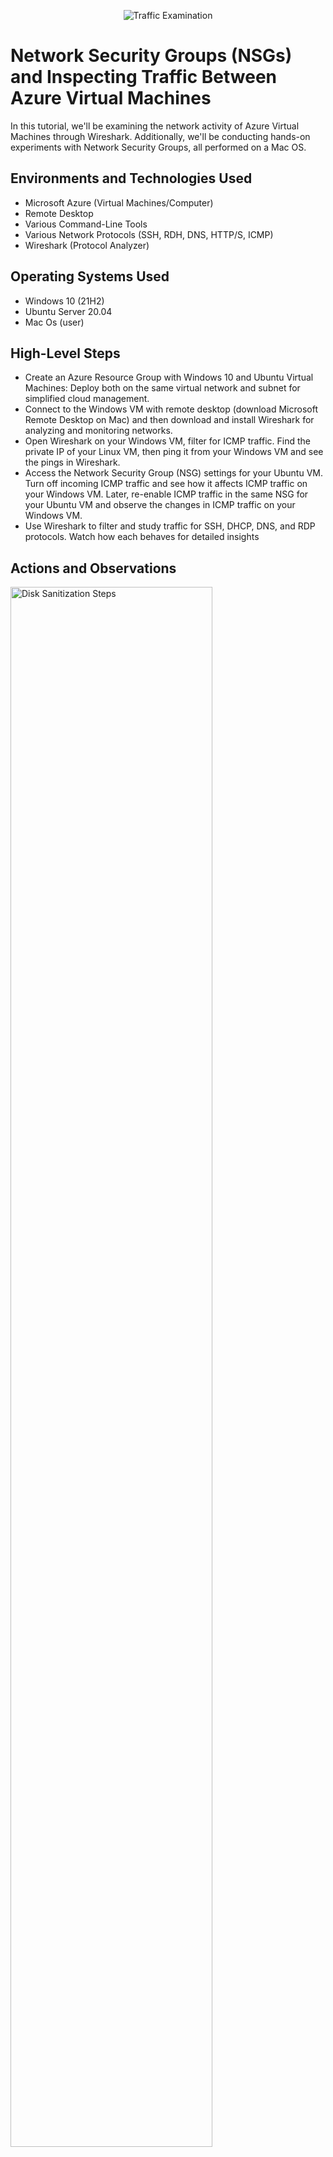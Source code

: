 <p align="center">
<img src="https://i.imgur.com/Ua7udoS.png" alt="Traffic Examination"/>
</p>

<h1>Network Security Groups (NSGs) and Inspecting Traffic Between Azure Virtual Machines</h1>
In this tutorial, we'll be examining the network activity of Azure Virtual Machines through Wireshark. Additionally, we'll be conducting hands-on experiments with Network Security Groups, all performed on a Mac OS.

<h2>Environments and Technologies Used</h2>

- Microsoft Azure (Virtual Machines/Computer)
- Remote Desktop
- Various Command-Line Tools
- Various Network Protocols (SSH, RDH, DNS, HTTP/S, ICMP)
- Wireshark (Protocol Analyzer)

<h2>Operating Systems Used </h2>

- Windows 10 (21H2)
- Ubuntu Server 20.04
- Mac Os (user)

<h2>High-Level Steps</h2>

- Create an Azure Resource Group with Windows 10 and Ubuntu Virtual Machines: Deploy both on the same virtual network and subnet for simplified cloud management.
- Connect to the Windows VM with remote desktop (download Microsoft Remote Desktop on Mac) and then download and install Wireshark for analyzing and monitoring networks.
- Open Wireshark on your Windows VM, filter for ICMP traffic. Find the private IP of your Linux VM, then ping it from your Windows VM and see the pings in Wireshark.
- Access the Network Security Group (NSG) settings for your Ubuntu VM. Turn off incoming ICMP traffic and see how it affects ICMP traffic on your Windows VM. Later, re-enable ICMP traffic in the same NSG for your Ubuntu VM and observe the changes in ICMP traffic on your Windows VM.
- Use Wireshark to filter and study traffic for SSH, DHCP, DNS, and RDP protocols. Watch how each behaves for detailed insights

<h2>Actions and Observations</h2>

<p>
<img src="https://i.imgur.com/CbI0xAI.png" height="80%" width="80%" alt="Disk Sanitization Steps"/>
</p>

<p>
<img src="https://i.imgur.com/3PnySam.png" height="80%" width="80%" alt="Disk Sanitization Steps"/>
</p>

<b>CREATING A RESOURCE GROUP IN AZURE</b>

<b>Step 1: Sign in</b>
* Log in to the Azure Portal with your Azure account.

<b>Step 2: Create Resource Group</b>
* In the top menu, click on "Resource groups."
* Click the "+ Create" button.

<p>
<img src="https://i.imgur.com/leKbjJU.png" height="80%" width="80%" alt="Disk Sanitization Steps"/>
</p>
<p>

<b>Step 3: Basic Details</b>
* Subscription: Choose your Azure subscription.
* Resource group: Enter a unique name for your resource group (e.g., "RG-Lab-02").
* Region: Select the region (location) for your resource group. Remeber your Region because we want to create our additional resource in the same region.

<b>Step 4: Review and Create</b>
* Click on the "Review + create" tab.

<p>
<img src="https://i.imgur.com/0T296py.png" height="80%" width="80%" alt="Disk Sanitization Steps"/>
</p>
<p>

<b>Step 5: Create</b>
* Review your settings.
* Click the "Create" button.

<p>
<img src="https://i.imgur.com/62iWiFf.png" height="80%" width="80%" alt="Disk Sanitization Steps"/>
</p>
<p>

<b>Step 6: Wait</b>
* Wait for Azure to create your resource group. You'll see a notification when it's done.

<p>
<img src="https://i.imgur.com/TCipZEh.png" height="80%" width="80%" alt="Disk Sanitization Steps"/>
</p>
<p>

<b>Step 7: Confirmation</b>
* Go back to the home page and "Resource groups" in the top menu. You should see your new resource group listed.

<p>
<img src="https://i.imgur.com/qo6vRqH.png" height="80%" width="80%" alt="Disk Sanitization Steps"/>
</p>
<p>

<b>CREATING VIRTUAL MACHINES (WINDOWS 10 AND LINUX) ON AZURE.</b>

<b>Step 1: Search for Virtual Machines (VMs)</b>
* Open the Azure portal.
* In the search bar, type "Virtual Machines" and select it.

<p>
<img src="https://i.imgur.com/PWX5X9E.png" height="80%" width="80%" alt="Disk Sanitization Steps"/>
</p>
<p>

<b>Step 2: Create Windows 10 VM (VM1)</b>

* Click on "Add" and "Azure Virtual Machine" to start creating a new VM.

<p>
<img src="https://i.imgur.com/5zPNtp8.png" height="80%" width="80%" alt="Disk Sanitization Steps"/>
</p>
<p>

* Using the Same Subscription and Resource Group, Name the VM as "VM1."
* Choose the same region as your resource group.
* For Image choose "Windows 10" (operating system.)
* Choose “Standard 2vCPUs”

<p>
<img src="https://i.imgur.com/QGC6l95.png" height="80%" width="80%" alt="Disk Sanitization Steps"/>
</p>
<br />

* Set up a username and password for Remote Desktop Protocol (RDP) access.
* Check the licensing box.

<p>
<img src="https://i.imgur.com/IosKl2B.png" height="80%" width="80%" alt="Disk Sanitization Steps"/>
</p>
<br />

<p>
<img src="https://i.imgur.com/F2M3B7r.png" height="80%" width="80%" alt="Disk Sanitization Steps"/>
</p>
<br />

* Navigate to the Networking tab and note the Virtual Network (Vnet) for VM1.
* Select "Review + create"
* and, after successful validation, click on "Create."

<p>
<img src="https://i.imgur.com/LTm342F.png" height="80%" width="80%" alt="Disk Sanitization Steps"/>
</p>
<br />

<b>Step 3: Create Linux (Ubuntu) VM (VM2)</b>
* While VM1 is finalizing, go back to the Virtual Machines section.
* Click on "Add" to create another VM.
* Using the Same Subscription and Resource Group, Name the VM as "VM2.”
* Choose the same region as your resource group.
* For Image choose "Ubuntu" (Linux) as the operating system.

<p>
<img src="https://i.imgur.com/3aSpkj0.png" height="80%" width="80%" alt="Disk Sanitization Steps"/>
</p>
<br />

* For Size, Choose “Standard 2vCPUs”
* Change “Authentication type” from SSH public key to password.
* Set up a username and password for Remote Desktop Protocol (RDP) access.

<p>
<img src="https://i.imgur.com/ZqugBf0.png" height="80%" width="80%" alt="Disk Sanitization Steps"/>
</p>
<br />

<p>
<img src="https://i.imgur.com/Lqy9KoP.png" height="80%" width="80%" alt="Disk Sanitization Steps"/>
</p>
<br />

* Navigate to the Networking tab and ensure that VM2 is configured with the same Virtual Network as VM1.
* Select "Review + create" and, after successful validation, click on "Create."
* Wait for VM2 to complete its setup.

<p>
<img src="https://i.imgur.com/IRVwCs8.png" height="80%" width="80%" alt="Disk Sanitization Steps"/>
</p>
<br />

* Now, you should have two VMs ready to establish a connection with each other on our Virtual Network (Vnet).  

<p>
<img src="https://i.imgur.com/PyBUjVV.png" height="80%" width="80%" alt="Disk Sanitization Steps"/>
</p>
<p>

<b>CONNECTING VMs AND CAPTURING NETWORK PACKETS WITH WIRESHARK</b>

<b>Step 1. Connect to Windows 10 VM (VM1):</b>
* In the Azure portal, click on "Virtual machines."
* Select "VM1" from the list.
* Note down VM1's public IP address.

<p>
<img src="https://i.imgur.com/LHwt2HR.png" height="80%" width="80%" alt="Disk Sanitization Steps"/>
</p>
<p>

* For Mac OS, download and install “Microsoft Remote Desktop”
* Next open "Remote Desktop"

<p>
<img src="https://i.imgur.com/jVAoxeF.png" height="80%" width="80%" alt="Disk Sanitization Steps"/>
</p>
<p>

<p>
<img src="https://i.imgur.com/kcO9TNh.png" height="80%" width="80%" alt="Disk Sanitization Steps"/>
</p>
<p>

* Click the "+" Add PC.
* Enter VM1's public IP.
* Click "Add."

<p>
<img src="https://i.imgur.com/DziOFbv.png" height="80%" width="80%" alt="Disk Sanitization Steps"/>
</p>
<p>

* On your PC click the three dots in the bottom left corner, then select Connect.
* Enter your VM1 username and password. Click continue.
* Click continue for certification.

<p>
<img src="https://i.imgur.com/NV6neaf.png" height="80%" width="80%" alt="Disk Sanitization Steps"/>
</p>
<p>

<p>
<img src="https://i.imgur.com/4hvT67N.png" height="80%" width="80%" alt="Disk Sanitization Steps"/>
</p>
<p>

Step 2. Certification and Access:

* For privacy settings, set all options to "No."
* After connecting, allow VM1 to access other PCs on the network if prompted.
* Open a web browser on VM1.

<p>
<img src="https://i.imgur.com/dReuwQV.png" height="80%" width="80%" alt="Disk Sanitization Steps"/>
</p>
<p>

Step 3. Download and Install Wireshark:
* Go to google.com.
* In the Google search bar, type "Wireshark" and press Enter.

<p>
<img src="https://i.imgur.com/V9NhoUU.png" height="80%" width="80%" alt="Disk Sanitization Steps"/>
</p>
<p>

* Locate the official Wireshark website in the search results.
* Download the Wireshark program for Windows from the official website.
* Install Wireshark on VM1 following the installation prompts.

<p>
<img src="https://i.imgur.com/jyeDgFs.png" height="80%" width="80%" alt="Disk Sanitization Steps"/>
</p>
<p>

Step 4. Open and Start Capturing with Wireshark:
* Launch Wireshark after installation.

<p>
<img src="https://i.imgur.com/Js0xWOX.png" height="80%" width="80%" alt="Disk Sanitization Steps"/>
</p>
<p>

* In Wireshark, click on "Ethernet" to start capturing packets and to analyze the captured packets as needed.

<p>
<img src="https://i.imgur.com/CSKjv7f.png" height="80%" width="80%" alt="Disk Sanitization Steps"/>
</p>
<p>

<b>NETWORK TESTING WITH WIRESHARK AND NSG: PING AND ICMP TRAFFIC ANALYSIS</b>

<b>Step 1. Ping Linux "VM2" from Windows VM1:</b>
* Open Wireshark on Windows VM1.
* Filter for ICMP traffic.

<p>
<img src="https://i.imgur.com/AHhkDDg.png" height="80%" width="80%" alt="Disk Sanitization Steps"/>
</p>
<p>

* Find Linux VM2's private IP.

<p>
<img src="https://i.imgur.com/8OGTso1.png" height="80%" width="80%" alt="Disk Sanitization Steps"/>
</p>
<p>

* On Windows VM1 Command Prompt, type ping (Linux VM2's private IP).
* Observe changes in Windows VM1 ICMP traffic.

<p>
<img src="https://i.imgur.com/4SSLp8x.png" height="80%" width="80%" alt="Disk Sanitization Steps"/>
</p>
<p>

<b>Step 2. Manage ICMP Traffic with NSG for Ubuntu VM2:</b>
* First do a perpetual ping from VM1 To VM2, using the command prompt on VM1.
* On VM1 Command Prompt, type ping -t (VM2's private IP) for perpetual ping. Click enter and observe ICMP traffic.

<p>
<img src="https://i.imgur.com/2ghEttG.png" height="80%" width="80%" alt="Disk Sanitization Steps"/>
</p>
<p>

* Back in the Azure portal, navigate to VM2.
* Select "Networking" from the left menu.
* Click on "Add inbound port rule.

<p>
<img src="https://i.imgur.com/EjWKg2b.png" height="80%" width="80%" alt="Disk Sanitization Steps"/>
</p>
<p>

* Disable incoming ICMP traffic.
* In "Add Inbound Security Rule,"
* For Protocol, select ICMP.
* For Action, select Deny.
* Then click "Add."

<p>
<img src="https://i.imgur.com/FGDf9tE.png" height="80%" width="80%" alt="Disk Sanitization Steps"/>
</p>
<p>

* Observe impact on Windows VM1’s ICMP traffic.

<p>
<img src="https://i.imgur.com/WfFKuXc.png" height="80%" width="80%" alt="Disk Sanitization Steps"/>
</p>
<p>

* Re-enable ICMP traffic in NSG for Ubuntu VM2.
* Go back azure portal
* Select vm2 + Networking and click on you ICMP deny rule you created.
* Click ICMP + Allow and click save.

<p>
<img src="https://i.imgur.com/vGxuyci.png" height="80%" width="80%" alt="Disk Sanitization Steps"/>
</p>
<p>

<p>
<img src="https://i.imgur.com/bsFS7x0.png" height="80%" width="80%" alt="Disk Sanitization Steps"/>
</p>
<p>

* Observe changes in Windows VM1's ICMP traffic.
* To stop the perpetual ping in the Command Prompt, press Ctrl + C.

<p>
<img src="https://i.imgur.com/1dQtyPo.png" height="80%" width="80%" alt="Disk Sanitization Steps"/>
</p>
<p>

<b>WIRESHARK TRAFFIC ANALYSIS: SSH, DHCP, DNS, and RDP PROTOCOLS</b>

<b>Step 1. Observe SSH (Secure Shell) Traffic:</b>
* On VM1 Go to Wireshark and Filter for “ssh”
* Refresh Wireshark and continue without saving. So now your filtering by SSH traffic.

<p>
<img src="https://i.imgur.com/s2prJVN.png" height="80%" width="80%" alt="Disk Sanitization Steps"/>
</p>
<p>

* Log into VM2 from VM1's Command Prompt using SSH.
* type ssh  username  (VM2's private IP) for perpetual ping.
* Use VM2's private IP.
* Type the following command:
* ssh labuser@10.0.0.5 (VM2’s username@VM2's private IP) and enter. 
* It will ask are you sure you want to continue connecting, Type yes and enter.
* Enter the password (password will be blank, but you are typing.)
* Then you should have a connection to VM2.
* Observe SSH Traffic

<p>
<img src="https://i.imgur.com/0DNnkPq.png" height="80%" width="80%" alt="Disk Sanitization Steps"/>
</p>
<p>

* To exit SSH connection type exit in the command line + enter and the connection is closed and you will be back in VM1’s command line.

<p>
<img src="https://i.imgur.com/o1s8nx5.png" height="80%" width="80%" alt="Disk Sanitization Steps"/>
</p>
<p>

<b>Step 2. Filter DHCP (Dynamic Host Configuration Protocol) Traffic:</b>
* In Wireshark, filter for DHCP traffic.
* Refresh Wireshark and continue without saving. So now your filtering by DHCP traffic.

<p>
<img src="https://i.imgur.com/OvfZegv.png" height="80%" width="80%" alt="Disk Sanitization Steps"/>
</p>
<p>

* Attempt to issue VM1 a new IP address:
* In VM1's Command Prompt, type: ipconfig /renew + enter.
* Observe DHCP Traffic. 

<p>
<img src="https://i.imgur.com/u5EfJat.png" height="80%" width="80%" alt="Disk Sanitization Steps"/>
</p>
<p>

<b>Step 3: Filter DNS (Domain Name System) Traffic:</b>
* In Wireshark, filter for DNS traffic.
* Refresh Wireshark and continue without saving. Now you are filtering by DNS traffic.

<p>
<img src="https://i.imgur.com/uBNlUIx.png" height="80%" width="80%" alt="Disk Sanitization Steps"/>
</p>
<p>

* Observe traffic when using nslookup:
* In VM1's Command Prompt, type: nslookup (website)
* Observe DNS Traffic.

<p>
<img src="https://i.imgur.com/PWeRkKQ.png" height="80%" width="80%" alt="Disk Sanitization Steps"/>
</p>
<p>

<p>
<img src="https://i.imgur.com/o44RbXl.png" height="80%" width="80%" alt="Disk Sanitization Steps"/>
</p>
<p>

<b>Step 4: Filter RDP (Remote Desktop Protocol) Traffic:</b>
* Refresh Wireshark and continue without saving.
* In Wireshark, filter for RDP traffic or tcp.port == 3389.
* Observe traffic when using RDP between VM1 and VM2.

<p>
<img src="https://i.imgur.com/EVEHokp.png" height="80%" width="80%" alt="Disk Sanitization Steps"/>
</p>
<p>

<b>Step 5: Cleanup in Azure:</b>
* When finished, delete your Resource Group and Virtual Machines in Microsoft Azure to avoid incurring costs.
* Go to the Azure portal.
* Click on "Resource groups."

<p>
<img src="https://i.imgur.com/Oozb9AG.png" height="80%" width="80%" alt="Disk Sanitization Steps"/>
</p>
<p>

* Select your created Resource Group.

<p>
<img src="https://i.imgur.com/X8UiCtx.png" height="80%" width="80%" alt="Disk Sanitization Steps"/>
</p>
<p>

* Click on "Delete resource group."
* Copy and paste the resource group name and click "Delete."

<p>
<img src="https://i.imgur.com/y3bwvei.png" height="80%" width="80%" alt="Disk Sanitization Steps"/>
</p>
<p>

* Repeat steps for any remaining Resource groups in your subscription that may have been automatically created.

<p>
<img src="https://i.imgur.com/l2O9wTe.png" height="80%" width="80%" alt="Disk Sanitization Steps"/>
</p>
<p>

* Go back to resource groups and refresh.
* When it says "No resource groups to display," you are done.
* And we are finished with this tutorial. Thank you.

</p>
<br />
